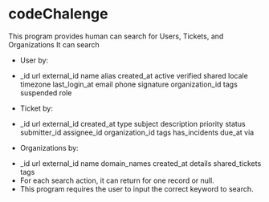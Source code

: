 # codeChalenge
This program provides human can search for Users, Tickets, and Organizations
It can search 
- User by:
*   _id
	  url
	  external_id
	  name
	  alias
	  created_at
	  active
	  verified
	  shared
	  locale
	  timezone
	  last_login_at
	  email
	  phone
	  signature
	  organization_id
	  tags
	  suspended
	  role
- Ticket by:
*   _id
	  url
	  external_id
	  created_at
	  type
	  subject
	  description
	  priority
	  status
	  submitter_id
	  assignee_id
	  organization_id
	  tags
	  has_incidents
	  due_at
	  via
- Organizations by:
*   _id
	  url
	  external_id
	  name
	  domain_names
	  created_at
	  details
	  shared_tickets
	  tags
* For each search action, it can return for one record or null.
* This program requires the user to input the correct keyword to search.
